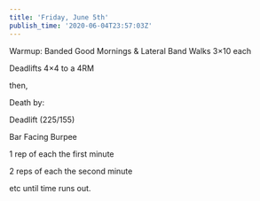 ```yaml
---
title: 'Friday, June 5th'
publish_time: '2020-06-04T23:57:03Z'
---
```


Warmup: Banded Good Mornings & Lateral Band Walks 3×10 each

Deadlifts 4×4 to a 4RM

then,

Death by:

Deadlift (225/155)

Bar Facing Burpee

1 rep of each the first minute

2 reps of each the second minute

etc until time runs out.
